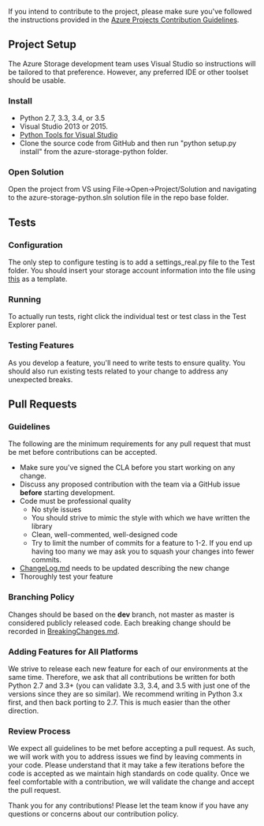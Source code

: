 If you intend to contribute to the project, please make sure you've followed the instructions provided in the [Azure Projects Contribution Guidelines](http://azure.github.io/guidelines/).
## Project Setup
The Azure Storage development team uses Visual Studio so instructions will be tailored to that preference. However, any preferred IDE or other toolset should be usable.

### Install
* Python 2.7, 3.3, 3.4, or 3.5
* Visual Studio 2013 or 2015.
* [Python Tools for Visual Studio](https://www.visualstudio.com/en-us/features/python-vs.aspx)
* Clone the source code from GitHub and then run "python setup.py install" from the azure-storage-python folder.

### Open Solution
Open the project from VS using File->Open->Project/Solution and navigating to the azure-storage-python.sln solution file in the repo base folder.

## Tests

### Configuration
The only step to configure testing is to add a settings_real.py file to the Test folder. You should insert your storage account information into the file using [this](Test/settings_fake.py) as a template.

### Running
To actually run tests, right click the individual test or test class in the Test Explorer panel.

### Testing Features
As you develop a feature, you'll need to write tests to ensure quality. You should also run existing tests related to your change to address any unexpected breaks.

## Pull Requests

### Guidelines
The following are the minimum requirements for any pull request that must be met before contributions can be accepted.
* Make sure you've signed the CLA before you start working on any change.
* Discuss any proposed contribution with the team via a GitHub issue **before** starting development.
* Code must be professional quality
	* No style issues
	* You should strive to mimic the style with which we have written the library
	* Clean, well-commented, well-designed code
	* Try to limit the number of commits for a feature to 1-2. If you end up having too many we may ask you to squash your changes into fewer commits.
* [ChangeLog.md](ChangeLog.md) needs to be updated describing the new change
* Thoroughly test your feature

### Branching Policy
Changes should be based on the **dev** branch, not master as master is considered publicly released code. Each breaking change should be recorded in [BreakingChanges.md](BreakingChanges.md).

### Adding Features for All Platforms
We strive to release each new feature for each of our environments at the same time. Therefore, we ask that all contributions be written for both Python 2.7 and 3.3+ (you can validate 3.3, 3.4, and 3.5 with just one of the versions since they are so similar). We recommend writing in Python 3.x first, and then back porting to 2.7. This is much easier than the other direction.

### Review Process
We expect all guidelines to be met before accepting a pull request. As such, we will work with you to address issues we find by leaving comments in your code. Please understand that it may take a few iterations before the code is accepted as we maintain high standards on code quality. Once we feel comfortable with a contribution, we will validate the change and accept the pull request.


Thank you for any contributions! Please let the team know if you have any questions or concerns about our contribution policy.
